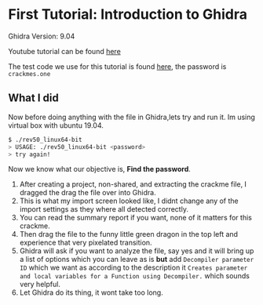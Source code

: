 # First Tutorial: Introduction to Ghidra

Ghidra Version: 9.04

Youtube tutorial can be found [here](https://www.youtube.com/watch?v=fTGTnrgjuGA)

The test code we use for this tutorial is found [here](https://crackmes.one/crackme/5b8a37a433c5d45fc286ad83), the password is `crackmes.one`

## What I did

Now before doing anything with the file in Ghidra,lets try and run it. Im using virtual box with ubuntu 19.04.

```bash
$ ./rev50_linux64-bit
> USAGE: ./rev50_linux64-bit <password>
> try again!
```

Now we know what our objective is, **Find the password**.

1. After creating a project, non-shared, and extracting the crackme file, I dragged the drag the file over into Ghidra.
2. This is what my import screen looked like, I didnt change any of the import settings as they where all detected correctly.
3. You can read the summary report if you want, none of it matters for this crackme.
4. Then drag the file to the funny little green dragon in the top left and experience that very pixelated transition.
5. Ghidra will ask if you want to analyze the file, say yes and it will bring up a list of options which you can leave as is **but** add `Decompiler parameter ID` which we want as according to the description it `Creates parameter and local variables for a Function using Decompiler.` which sounds very helpful.
6. Let Ghidra do its thing, it wont take too long.
